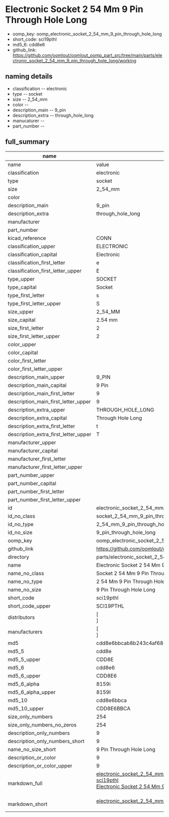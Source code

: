 # Electronic Socket 2 54 Mm 9 Pin Through Hole Long

  
* oomp_key: oomp_electronic_socket_2_54_mm_9_pin_through_hole_long 
* short_code: sci19pthl
* md5_6: cdd8e6  
* github_link: https://github.com/oomlout/oomlout_oomp_part_src/tree/main/parts/electronic_socket_2_54_mm_9_pin_through_hole_long/working  
## naming details
* classification -- electronic
* type -- socket
* size -- 2_54_mm
* color -- 
* description_main -- 9_pin
* description_extra -- through_hole_long
* manucaturer -- 
* part_number -- 





## full_summary
| name | value | 
| --- | --- | 
| name | value | 
| classification | electronic | 
| type | socket | 
| size | 2_54_mm | 
| color |  | 
| description_main | 9_pin | 
| description_extra | through_hole_long | 
| manufacturer |  | 
| part_number |  | 
| kicad_reference | CONN | 
| classification_upper | ELECTRONIC | 
| classification_capital | Electronic | 
| classification_first_letter | e | 
| classification_first_letter_upper | E | 
| type_upper | SOCKET | 
| type_capital | Socket | 
| type_first_letter | s | 
| type_first_letter_upper | S | 
| size_upper | 2_54_MM | 
| size_capital | 2.54 mm | 
| size_first_letter | 2 | 
| size_first_letter_upper | 2 | 
| color_upper |  | 
| color_capital |  | 
| color_first_letter |  | 
| color_first_letter_upper |  | 
| description_main_upper | 9_PIN | 
| description_main_capital | 9 Pin | 
| description_main_first_letter | 9 | 
| description_main_first_letter_upper | 9 | 
| description_extra_upper | THROUGH_HOLE_LONG | 
| description_extra_capital | Through Hole Long | 
| description_extra_first_letter | t | 
| description_extra_first_letter_upper | T | 
| manufacturer_upper |  | 
| manufacturer_capital |  | 
| manufacturer_first_letter |  | 
| manufacturer_first_letter_upper |  | 
| part_number_upper |  | 
| part_number_capital |  | 
| part_number_first_letter |  | 
| part_number_first_letter_upper |  | 
| id | electronic_socket_2_54_mm_9_pin_through_hole_long | 
| id_no_class | socket_2_54_mm_9_pin_through_hole_long | 
| id_no_type | 2_54_mm_9_pin_through_hole_long | 
| id_no_size | 9_pin_through_hole_long | 
| oomp_key | oomp_electronic_socket_2_54_mm_9_pin_through_hole_long | 
| github_link | https://github.com/oomlout/oomlout_oomp_part_src/tree/main/parts/electronic_socket_2_54_mm_9_pin_through_hole_long/working | 
| directory | parts/electronic_socket_2_54_mm_9_pin_through_hole_long | 
| name | Electronic Socket 2 54 Mm 9 Pin Through Hole Long | 
| name_no_class | Socket 2 54 Mm 9 Pin Through Hole Long | 
| name_no_type | 2 54 Mm 9 Pin Through Hole Long | 
| name_no_size | 9 Pin Through Hole Long | 
| short_code | sci19pthl | 
| short_code_upper | SCI19PTHL | 
| distributors | [<br>] | 
| manufacturers | [<br>] | 
| md5 | cdd8e6bbcab8b243c4af68047c9e464d | 
| md5_5 | cdd8e | 
| md5_5_upper | CDD8E | 
| md5_6 | cdd8e6 | 
| md5_6_upper | CDD8E6 | 
| md5_6_alpha | 8159i | 
| md5_6_alpha_upper | 8159I | 
| md5_10 | cdd8e6bbca | 
| md5_10_upper | CDD8E6BBCA | 
| size_only_numbers | 254 | 
| size_only_numbers_no_zeros | 254 | 
| description_only_numbers | 9 | 
| description_only_numbers_short | 9 | 
| name_no_size_short | 9 Pin Through Hole Long | 
| description_or_color | 9 | 
| description_or_color_upper | 9 | 
| markdown_full | [electronic_socket_2_54_mm_9_pin_through_hole_long](https://github.com/oomlout/oomlout_oomp_part_src/tree/main/parts/electronic_socket_2_54_mm_9_pin_through_hole_long/working)<br>[sci19pthl](https://github.com/oomlout/oomlout_oomp_part_src/tree/main/parts/electronic_socket_2_54_mm_9_pin_through_hole_long/working)<br>[Electronic Socket 2 54 Mm 9 Pin Through Hole Long](https://github.com/oomlout/oomlout_oomp_part_src/tree/main/parts/electronic_socket_2_54_mm_9_pin_through_hole_long/working)<br><br> | 
| markdown_short | [electronic_socket_2_54_mm_9_pin_through_hole_long](https://github.com/oomlout/oomlout_oomp_part_src/tree/main/parts/electronic_socket_2_54_mm_9_pin_through_hole_long/working)<br><br> | 
